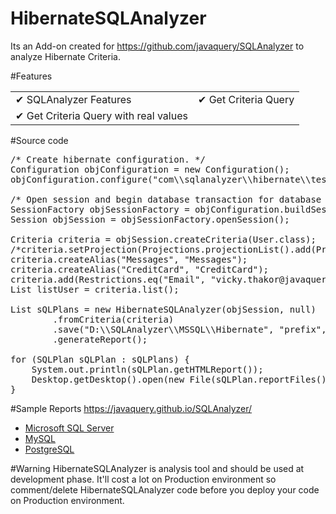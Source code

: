 # HibernateSQLAnalyzer
Its an Add-on created for <a href="https://github.com/javaquery/SQLAnalyzer" target="_blank">https://github.com/javaquery/SQLAnalyzer</a> to analyze Hibernate Criteria.

#Features
<table>
  <tr>
    <td>✔ SQLAnalyzer Features</td>
    <td>✔ Get Criteria Query</td>
  </tr>
  <tr>
    <td>✔ Get Criteria Query with real values</td>
  </tr>
</table>

#Source code
<pre>
/* Create hibernate configuration. */
Configuration objConfiguration = new Configuration();
objConfiguration.configure("com\\sqlanalyzer\\hibernate\\test\\hibernate.cfg.xml");

/* Open session and begin database transaction for database operation. */
SessionFactory objSessionFactory = objConfiguration.buildSessionFactory();
Session objSession = objSessionFactory.openSession();

Criteria criteria = objSession.createCriteria(User.class);
/*criteria.setProjection(Projections.projectionList().add(Projections.groupProperty("id")));*/
criteria.createAlias("Messages", "Messages");
criteria.createAlias("CreditCard", "CreditCard");
criteria.add(Restrictions.eq("Email", "vicky.thakor@javaquery.com"));
List<User> listUser = criteria.list();

List<SQLPlan> sQLPlans = new HibernateSQLAnalyzer(objSession, null)
		.fromCriteria(criteria)
		.save("D:\\SQLAnalyzer\\MSSQL\\Hibernate", "prefix", "suffix")
		.generateReport();

for (SQLPlan sQLPlan : sQLPlans) {
	System.out.println(sQLPlan.getHTMLReport());
	Desktop.getDesktop().open(new File(sQLPlan.reportFiles().get(0)));
}
</pre>

#Sample Reports
<a href="https://javaquery.github.io/SQLAnalyzer/">https://javaquery.github.io/SQLAnalyzer/</a>
- <a href="http://javaquery.github.io/SQLAnalyzer/mssql">Microsoft SQL Server</a> 
- <a href="http://javaquery.github.io/SQLAnalyzer/mysql">MySQL</a>
- <a href="http://javaquery.github.io/SQLAnalyzer/postgresql">PostgreSQL</a>

#Warning
HibernateSQLAnalyzer is analysis tool and should be used at development phase. It'll cost a lot on Production environment so comment/delete HibernateSQLAnalyzer code before you deploy your code on Production environment. 
